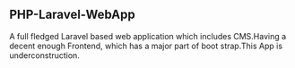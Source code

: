 ## PHP-Laravel-WebApp
A full fledged Laravel based web application which includes CMS.Having a decent enough Frontend, which has a major part of boot strap.This App is 
underconstruction.
